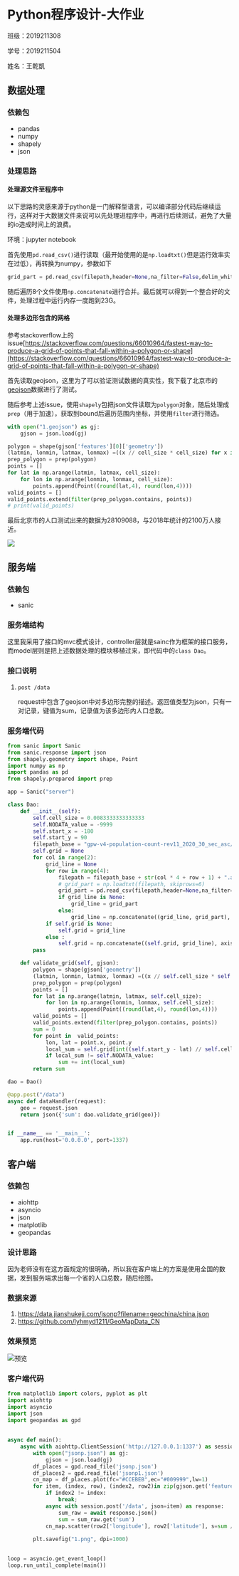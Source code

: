 # Python程序设计\-大作业

班级：2019211308

学号：2019211504

姓名：王乾凱

## 数据处理

### 依赖包

* pandas
* numpy
* shapely
* json

### 处理思路

#### 处理源文件至程序中

以下思路的灵感来源于python是一门解释型语言，可以编译部分代码后继续运行，这样对于大数据文件来说可以先处理进程序中，再进行后续测试，避免了大量的io造成时间上的浪费。

环境：jupyter notebook

首先使用`pd.read_csv()`进行读取（最开始使用的是`np.loadtxt()`但是运行效率实在过低），再转换为numpy，参数如下

```python
grid_part = pd.read_csv(filepath,header=None,na_filter=False,delim_whitespace=True, skiprows=6).to_numpy()
```

随后遍历8个文件使用`np.concatenate`进行合并。最后就可以得到一个整合好的文件，处理过程中运行内存一度跑到23G。

#### 处理多边形包含的网格

参考stackoverflow上的issue[https://stackoverflow.com/questions/66010964/fastest-way-to-produce-a-grid-of-points-that-fall-within-a-polygon-or-shape](https://stackoverflow.com/questions/66010964/fastest-way-to-produce-a-grid-of-points-that-fall-within-a-polygon-or-shape)

首先读取geojson，这里为了可以验证测试数据的真实性，我下载了北京市的[geojson](poi86.com/poi/download_area_geojson/110000.html)数据进行了测试。

随后参考上述issue，使用`shapely`包把json文件读取为`polygon`对象，随后处理成`prep`（用于加速），获取到bound后遍历范围内坐标，并使用`filter`进行筛选。

```python
with open("1.geojson") as gj:
    gjson = json.load(gj)

polygon = shape(gjson['features'][0]['geometry'])
(latmin, lonmin, latmax, lonmax) =((x // cell_size * cell_size) for x in polygon.bounds)
prep_polygon = prep(polygon)
points = []
for lat in np.arange(latmin, latmax, cell_size):
    for lon in np.arange(lonmin, lonmax, cell_size):
        points.append(Point((round(lat,4), round(lon,4))))
valid_points = []
valid_points.extend(filter(prep_polygon.contains, points))
# print(valid_points)
```

最后北京市的人口测试出来的数据为28109088，与2018年统计的2100万人接近。

![](README.assets/1.png)

## 服务端

### 依赖包

* sanic

### 服务端结构

这里我采用了接口的mvc模式设计，controller层就是sainc作为框架的接口服务，而model层则是把上述数据处理的模块移植过来，即代码中的`class Dao`。

### 接口说明

1. `post /data`

   request中包含了geojson中对多边形完整的描述。返回值类型为json，只有一对记录，键值为sum，记录值为该多边形内人口总数。

### 服务端代码

```python
from sanic import Sanic
from sanic.response import json
from shapely.geometry import shape, Point
import numpy as np
import pandas as pd
from shapely.prepared import prep

app = Sanic("server")

class Dao:
    def __init__(self):
        self.cell_size = 0.0083333333333333
        self.NODATA_value = -9999
        self.start_x = -180
        self.start_y = 90
        filepath_base = "gpw-v4-population-count-rev11_2020_30_sec_asc/gpw_v4_population_count_rev11_2020_30_sec_"
        self.grid = None
        for col in range(2):
            grid_line = None
            for row in range(4):
                filepath = filepath_base + str(col * 4 + row + 1) + ".asc"
                # grid_part = np.loadtxt(filepath, skiprows=6)
                grid_part = pd.read_csv(filepath,header=None,na_filter=False,delim_whitespace=True, skiprows=6).to_numpy()
                if grid_line is None:
                    grid_line = grid_part
                else:
                    grid_line = np.concatenate((grid_line, grid_part), axis=1)
            if self.grid is None:
                self.grid = grid_line
            else :
                self.grid = np.concatenate((self.grid, grid_line), axis=0) 
        pass

    def validate_grid(self, gjson):
        polygon = shape(gjson['geometry'])
        (latmin, lonmin, latmax, lonmax) =((x // self.cell_size * self.cell_size) for x in polygon.bounds)
        prep_polygon = prep(polygon)
        points = []
        for lat in np.arange(latmin, latmax, self.cell_size):
            for lon in np.arange(lonmin, lonmax, self.cell_size):
                points.append(Point((round(lat,4), round(lon,4))))
        valid_points = []
        valid_points.extend(filter(prep_polygon.contains, points))
        sum = 0
        for point in  valid_points:
            lon, lat = point.x, point.y
            local_sum = self.grid[int((self.start_y - lat) // self.cell_size)][int((lon - self.start_x) // self.cell_size)]
            if local_sum != self.NODATA_value:
                sum += int(local_sum)
        return sum

dao = Dao()

@app.post("/data")
async def dataHandler(request):
    geo = request.json
    return json({'sum': dao.validate_grid(geo)})


if __name__ == '__main__':
    app.run(host='0.0.0.0', port=1337)
```



## 客户端



### 依赖包

* aiohttp
* asyncio
* json
* matplotlib
* geopandas

### 设计思路

因为老师没有在这方面规定的很明确，所以我在客户端上的方案是使用全国的数据，发到服务端求出每一个省的人口总数，随后绘图。

### 数据来源

1. https://data.jianshukeji.com/jsonp?filename=geochina/china.json
2. https://github.com/lyhmyd1211/GeoMapData_CN

### 效果预览

![预览](1.png)

### 客户端代码

```python
from matplotlib import colors, pyplot as plt
import aiohttp
import asyncio
import json
import geopandas as gpd
    
    
async def main():
    async with aiohttp.ClientSession('http://127.0.0.1:1337') as session:
        with open("jsonp.json") as gj:
            gjson = json.load(gj)
        df_places = gpd.read_file('jsonp.json')
        df_places2 = gpd.read_file('jsonp1.json')
        cn_map = df_places.plot(fc="#CCEBEB",ec="#009999",lw=1)
        for item, (index, row), (index2, row2)in zip(gjson.get('features'), df_places.iterrows(), df_places2.iterrows()):
            if index2 != index:
                break;
            async with session.post('/data', json=item) as response:
                sum_raw = await response.json()
                sum = sum_raw.get('sum')
            cn_map.scatter(row2['longitude'], row2['latitude'], s=sum / 500000, color='#FFEB3B',alpha=.5,ec='k',lw=.1)
        
        plt.savefig("1.png", dpi=1000)
    

loop = asyncio.get_event_loop()
loop.run_until_complete(main())
```

